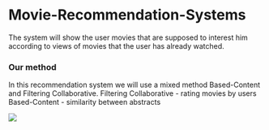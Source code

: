 # Movie-Recommendation-Systems

The system will show the user movies that are supposed to interest him according to views of movies that the user has already watched.

### Our method

In this recommendation system we will use a mixed method Based-Content and Filtering Collaborative.
Filtering Collaborative - rating movies by users
Based-Content - similarity between abstracts

<p style="display: flex;">
    <img src="https://github.com/mor0981/Text-Summarization-/blob/master/image.png" >
</p>
